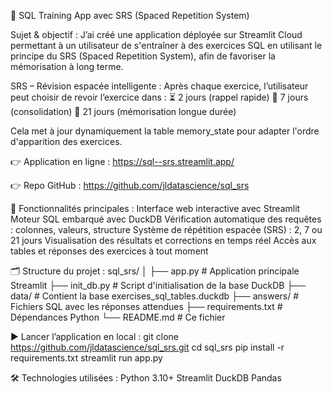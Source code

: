 🧠 SQL Training App avec SRS (Spaced Repetition System)

Sujet & objectif :
J’ai créé une application déployée sur Streamlit Cloud permettant à un utilisateur de s'entraîner à des exercices SQL en utilisant le principe du SRS (Spaced Repetition System), afin de favoriser la mémorisation à long terme.


SRS – Révision espacée intelligente :
Après chaque exercice, l’utilisateur peut choisir de revoir l’exercice dans :
      ⏳ 2 jours (rappel rapide)
      📆 7 jours (consolidation)
      🧠 21 jours (mémorisation longue durée)

Cela met à jour dynamiquement la table memory_state pour adapter l'ordre d'apparition des exercices.


👉 Application en ligne : https://sql--srs.streamlit.app/

👉 Repo GitHub : https://github.com/jldatascience/sql_srs


🚀 Fonctionnalités principales :
      Interface web interactive avec Streamlit
      Moteur SQL embarqué avec DuckDB
      Vérification automatique des requêtes : colonnes, valeurs, structure
      Système de répétition espacée (SRS) : 2, 7 ou 21 jours
      Visualisation des résultats et corrections en temps réel
      Accès aux tables et réponses des exercices à tout moment


🗂️ Structure du projet :
      sql_srs/
      │
      ├── app.py               # Application principale Streamlit
      ├── init_db.py           # Script d'initialisation de la base DuckDB
      ├── data/                # Contient la base exercises_sql_tables.duckdb
      ├── answers/             # Fichiers SQL avec les réponses attendues
      ├── requirements.txt     # Dépendances Python
      └── README.md            # Ce fichier


▶️ Lancer l’application en local :
      git clone https://github.com/jldatascience/sql_srs.git
      cd sql_srs
      pip install -r requirements.txt
      streamlit run app.py


🛠️ Technologies utilisées :
      Python 3.10+
      Streamlit
      DuckDB
      Pandas
